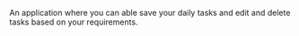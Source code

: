 An application where you can able save your daily tasks and edit and delete tasks based on your requirements.
